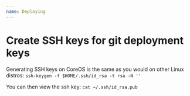 ```yaml
---
name: Deploying
---
```


# Create SSH keys for git deployment keys

Generating SSH keys on CoreOS is the same as you would on other Linux distros: `ssh-keygen -f $HOME/.ssh/id_rsa -t rsa -N ''`

You can then view the ssh key: `cat ~/.ssh/id_rsa.pub`
